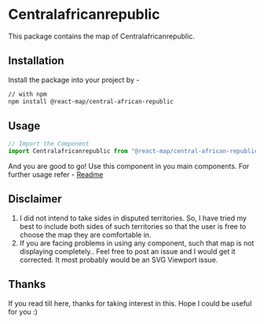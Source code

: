 # Centralafricanrepublic
This package contains the map of Centralafricanrepublic. 
## Installation
Install the package into your project by -
```bash
// with npm
npm install @react-map/central-african-republic
```
## Usage 
```jsx
// Import the Component
import Centralafricanrepublic from "@react-map/central-african-republic";
```
And you are good to go! Use this component in you main components.
For further usage refer - [Readme](https://github.com/shubhexists/react-maps?tab=readme-ov-file#usage)
## Disclaimer 
1) I did not intend to take sides in disputed territories. So, I have tried my best to include both sides of such territories so that the user is free to choose the map they are comfortable in. 
2) If you are facing problems in using any component, such that map is not displaying completely.. Feel free to post an issue and I would get it corrected. It most probably would be an SVG Viewport issue.
## Thanks 
If you read till here, thanks for taking interest in this. Hope I could be useful for you :)